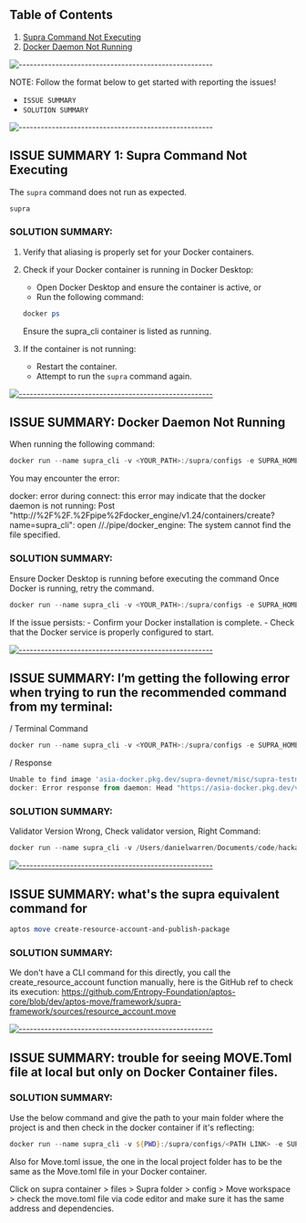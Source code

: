 ## Table of Contents
1. [Supra Command Not Executing](#ISSUE-SUMMARY-1-Supra-Command-Not-Executing)
2. [Docker Daemon Not Running](#docker-daemon-not-running)

![-----------------------------------------------------](https://raw.githubusercontent.com/andreasbm/readme/master/assets/lines/rainbow.png)

NOTE: Follow the format below to get started with reporting the issues!
- `ISSUE SUMMARY`
- `SOLUTION SUMMARY` 

![-----------------------------------------------------](https://raw.githubusercontent.com/andreasbm/readme/master/assets/lines/rainbow.png)

## ISSUE SUMMARY 1: Supra Command Not Executing

The `supra` command does not run as expected.

```PowerShell
supra
```

### SOLUTION SUMMARY:

1. Verify that aliasing is properly set for your Docker containers.
2. Check if your Docker container is running in Docker Desktop:

   - Open Docker Desktop and ensure the container is active, or
   - Run the following command:

   ```PowerShell
   docker ps
   ```

   Ensure the supra_cli container is listed as running.

3. If the container is not running:
   - Restart the container.
   - Attempt to run the `supra` command again.

[![-----------------------------------------------------](https://raw.githubusercontent.com/andreasbm/readme/master/assets/lines/colored.png)](#table-of-contents)

## ISSUE SUMMARY: Docker Daemon Not Running

When running the following command:

```PowerShell
docker run --name supra_cli -v <YOUR_PATH>:/supra/configs -e SUPRA_HOME=/supra/configs --net=host -itd asia-docker.pkg.dev/supra-devnet-misc/supra-testnet/validator-node:v6.3.0
```

You may encounter the error:

docker: error during connect: this error may indicate that the docker daemon is not running: Post "http://%2F%2F.%2Fpipe%2Fdocker_engine/v1.24/containers/create?name=supra_cli": open //./pipe/docker_engine: The system cannot find the file specified.

### SOLUTION SUMMARY:

Ensure Docker Desktop is running before executing the command
Once Docker is running, retry the command.

```PowerShell
docker run --name supra_cli -v <YOUR_PATH>:/supra/configs -e SUPRA_HOME=/supra/configs --net=host -itd asia-docker.pkg.dev/supra-devnet-misc/supra-testnet/validator-node:v6.3.0
```

If the issue persists: - Confirm your Docker installation is complete. - Check that the Docker service is properly configured to start.

[![-----------------------------------------------------](https://raw.githubusercontent.com/andreasbm/readme/master/assets/lines/colored.png)](#table-of-contents)

## ISSUE SUMMARY: I’m getting the following error when trying to run the recommended command from my terminal:

/ Terminal Command
```PowerShell
docker run --name supra_cli -v <YOUR_PATH>:/supra/configs -e SUPRA_HOME=/supra/configs --net=host -itd asia-docker.pkg.dev/supra-devnet- misc/supra-testnet/validator-node:v6.3.0
```
/ Response
```PowerShell
Unable to find image 'asia-docker.pkg.dev/supra-devnet/misc/supra-testnet/validator-node:v6.3.0' locally
docker: Error response from daemon: Head "https://asia-docker.pkg.dev/v2/supra-devnet/misc/supra-testnet/validator-node/manifests/v6.3.0": denied: Unauthenticated request. Unauthenticated requests do not have permission "artifactregistry.repositories.downloadArtifacts" on resource "projects/supra-devnet/locations/asia/repositories/misc" (or it may not exist).
```
### SOLUTION SUMMARY:

Validator Version Wrong, Check validator version, Right Command:
   ```PowerShell
docker run --name supra_cli -v /Users/danielwarren/Documents/code/hackathons/keystone-labs/permissionless-iii/apps/contracts/supra/supra_configs:/supra/configs -e SUPRA_HOME=/supra/configs --net=host -itd asia-docker.pkg.dev/supra-devnet- misc/supra-testnet/validator-node:v6.3.0
   ```

[![-----------------------------------------------------](https://raw.githubusercontent.com/andreasbm/readme/master/assets/lines/colored.png)](#table-of-contents)

## ISSUE SUMMARY: what's the supra equivalent command for 

```PowerShell
aptos move create-resource-account-and-publish-package
```
### SOLUTION SUMMARY:
We don't have a CLI command for this directly, you call the create_resource_account function manually, here is the GitHub ref to check its execution: https://github.com/Entropy-Foundation/aptos-core/blob/dev/aptos-move/framework/supra-framework/sources/resource_account.move

[![-----------------------------------------------------](https://raw.githubusercontent.com/andreasbm/readme/master/assets/lines/colored.png)](#table-of-contents)

## ISSUE SUMMARY: trouble for seeing MOVE.Toml file at local but only on Docker Container files.

### SOLUTION SUMMARY:
Use the below command and give the path to your main folder where the project is and then check in the docker container if it's reflecting:

```PowerShell
docker run --name supra_cli -v ${PWD}:/supra/configs/<PATH LINK> -e SUPRA_HOME=/supra/configs --net=host -itd asia-docker.pkg.dev/supra-devnet-misc/supra-testnet/validator-node:v6.3.0
```

Also for Move.toml issue, the one in the local project folder has to be the same as the Move.toml file in your Docker container.

Click on supra container > files > Supra folder > config > Move workspace > check the move.toml file via code editor and make sure it has the same address and dependencies.

